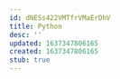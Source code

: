 ```yaml
---
id: dNESs422VMTfrVMaErDhV
title: Python
desc: ''
updated: 1637347806165
created: 1637347806165
stub: true
---
```



